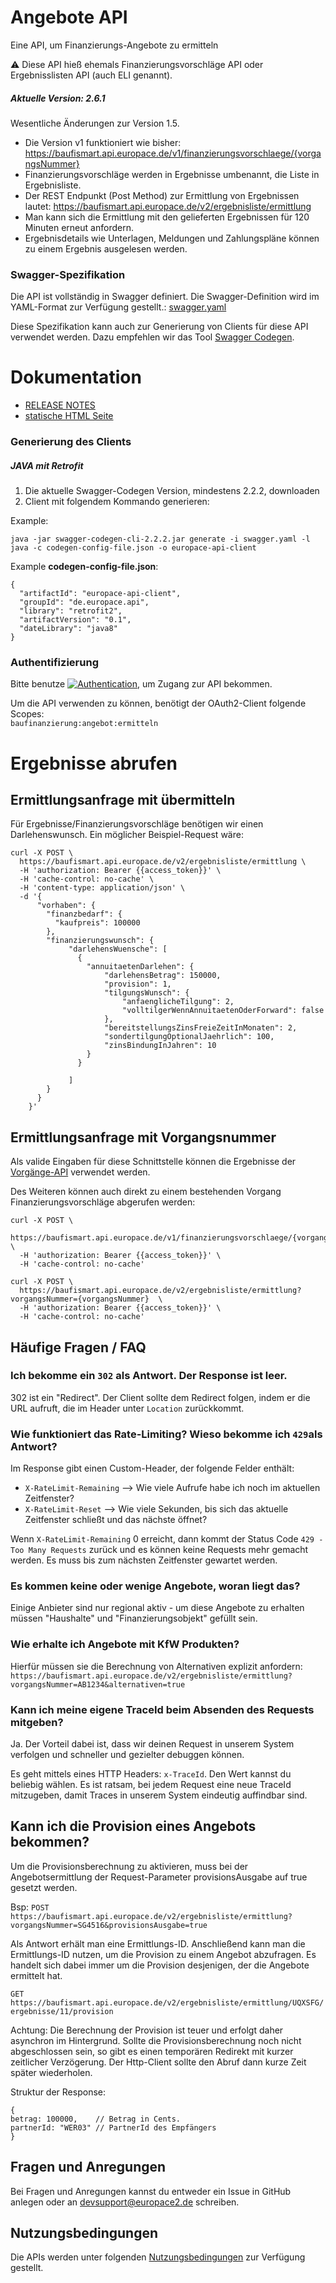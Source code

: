 # Angebote API

Eine API, um Finanzierungs-Angebote zu ermitteln

⚠️ Diese API hieß ehemals Finanzierungsvorschläge API oder Ergebnisslisten API (auch ELI genannt).

##### Aktuelle Version: 2.6.1

Wesentliche Änderungen zur Version 1.5.

* Die Version v1 funktioniert wie bisher: https://baufismart.api.europace.de/v1/finanzierungsvorschlaege/{vorgangsNummer}
* Finanzierungsvorschläge werden in Ergebnisse umbenannt, die Liste in Ergebnisliste.
* Der REST Endpunkt (Post Method) zur Ermittlung von Ergebnissen lautet: https://baufismart.api.europace.de/v2/ergebnisliste/ermittlung
* Man kann sich die Ermittlung mit den gelieferten Ergebnissen für 120 Minuten erneut anfordern.
* Ergebnisdetails wie Unterlagen, Meldungen und Zahlungspläne können zu einem Ergebnis ausgelesen werden.


### Swagger-Spezifikation

Die API ist vollständig in Swagger definiert. Die Swagger-Definition wird im YAML-Format zur Verfügung gestellt.: [swagger.yaml](https://github.com/europace/baufismart-angebote-api/blob/master/swagger.yaml)

Diese Spezifikation kann auch zur Generierung von Clients für diese API verwendet
werden. Dazu empfehlen wir das Tool [Swagger Codegen](https://github.com/swagger-api/swagger-codegen). 

# Dokumentation

 - [RELEASE NOTES](https://github.com/hypoport/finanzierungsvorschlaege-api/releases)
 - [statische HTML Seite](http://htmlpreview.github.io?https://raw.githubusercontent.com/hypoport/finanzierungsvorschlaege-api/master/Dokumentation/index.html)

### Generierung des Clients
##### JAVA mit Retrofit

1. Die aktuelle Swagger-Codegen Version, mindestens 2.2.2, downloaden
2. Client mit folgendem Kommando generieren:

Example:

```
java -jar swagger-codegen-cli-2.2.2.jar generate -i swagger.yaml -l java -c codegen-config-file.json -o europace-api-client
```

Example **codegen-config-file.json**:

```
{
  "artifactId": "europace-api-client",
  "groupId": "de.europace.api",
  "library": "retrofit2",
  "artifactVersion": "0.1",
  "dateLibrary": "java8"
}

```

### Authentifizierung
Bitte benutze [![Authentication](https://img.shields.io/badge/Auth-OAuth2-green)](https://github.com/europace/authorization-api), um Zugang zur API bekommen.

Um die API verwenden zu können, benötigt der OAuth2-Client folgende Scopes: \
`baufinanzierung:angebot:ermitteln`

# Ergebnisse abrufen

## Ermittlungsanfrage mit übermitteln

Für Ergebnisse/Finanzierungsvorschläge benötigen wir einen Darlehenswunsch. Ein möglicher Beispiel-Request wäre:

```
curl -X POST \
  https://baufismart.api.europace.de/v2/ergebnisliste/ermittlung \
  -H 'authorization: Bearer {{access_token}}' \
  -H 'cache-control: no-cache' \
  -H 'content-type: application/json' \
  -d '{
      "vorhaben": {
        "finanzbedarf": {
          "kaufpreis": 100000
        },
        "finanzierungswunsch": {
             "darlehensWuensche": [
               {
                 "annuitaetenDarlehen": {
                     "darlehensBetrag": 150000,
                     "provision": 1,
                     "tilgungsWunsch": {
                         "anfaenglicheTilgung": 2,
                         "volltilgerWennAnnuitaetenOderForward": false
                     },
                     "bereitstellungsZinsFreieZeitInMonaten": 2,
                     "sondertilgungOptionalJaehrlich": 100,
                     "zinsBindungInJahren": 10
                 }
               }

             ]
        }
      }
    }'
```

## Ermittlungsanfrage mit Vorgangsnummer

Als valide Eingaben für diese Schnittstelle können die Ergebnisse der [Vorgänge-API](https://github.com/hypoport/vorgaenge-api)
verwendet werden.

Des Weiteren können auch direkt zu einem bestehenden Vorgang Finanzierungsvorschläge abgerufen werden:

```
curl -X POST \
  https://baufismart.api.europace.de/v1/finanzierungsvorschlaege/{vorgangsNummer}  \
  -H 'authorization: Bearer {{access_token}}' \
  -H 'cache-control: no-cache'
```


```
curl -X POST \
  https://baufismart.api.europace.de/v2/ergebnisliste/ermittlung?vorgangsNummer={vorgangsNummer}  \
  -H 'authorization: Bearer {{access_token}}' \
  -H 'cache-control: no-cache'
```

## Häufige Fragen / FAQ

### Ich bekomme ein `302` als Antwort. Der Response ist leer.
302 ist ein "Redirect". Der Client sollte dem Redirect folgen, indem er die URL aufruft, die im Header unter `Location` zurückkommt.

### Wie funktioniert das Rate-Limiting? Wieso bekomme ich `429`als Antwort?
Im Response gibt einen Custom-Header, der folgende Felder enthält:

* `X-RateLimit-Remaining` —> Wie viele Aufrufe habe ich noch im aktuellen Zeitfenster?
* `X-RateLimit-Reset` —> Wie viele Sekunden, bis sich das aktuelle Zeitfenster schließt und das nächste öffnet?

Wenn `X-RateLimit-Remaining` 0 erreicht, dann kommt der Status Code `429 - Too Many Requests` zurück und es können keine Requests mehr gemacht werden. Es muss bis zum nächsten Zeitfenster gewartet werden.


### Es kommen keine oder wenige Angebote, woran liegt das?
Einige Anbieter sind nur regional aktiv - um diese Angebote zu erhalten müssen "Haushalte" und "Finanzierungsobjekt" gefüllt sein.

### Wie erhalte ich Angebote mit KfW Produkten?
Hierfür müssen sie die Berechnung von Alternativen explizit anfordern: `https://baufismart.api.europace.de/v2/ergebnisliste/ermittlung?vorgangsNummer=AB1234&alternativen=true`

### Kann ich meine eigene TraceId beim Absenden des Requests mitgeben?
Ja. Der Vorteil dabei ist, dass wir deinen Request in unserem System verfolgen und schneller und gezielter debuggen können.

Es geht mittels eines HTTP Headers: `x-TraceId`. Den Wert kannst du beliebig wählen. Es ist ratsam, bei jedem Request eine neue TraceId mitzugeben, damit Traces in unserem System eindeutig auffindbar sind.

## Kann ich die Provision eines Angebots bekommen?

Um die Provisionsberechnung zu aktivieren, muss bei der Angebotsermittlung der Request-Parameter provisionsAusgabe auf true gesetzt werden.

Bsp: `POST https://baufismart.api.europace.de/v2/ergebnisliste/ermittlung?vorgangsNummer=SG4516&provisionsAusgabe=true`

Als Antwort erhält man eine Ermittlungs-ID. Anschließend kann man die Ermittlungs-ID nutzen, um die Provision zu einem Angebot abzufragen. Es handelt sich dabei immer um die Provision desjenigen, der die Angebote ermittelt hat.

`GET https://baufismart.api.europace.de/v2/ergebnisliste/ermittlung/UQXSFG/ergebnisse/11/provision`

Achtung: Die Berechnung der Provision ist teuer und erfolgt daher asynchron im Hintergrund. Sollte die Provisionsberechnung noch nicht abgeschlossen sein, so gibt es einen temporären Redirekt mit kurzer zeitlicher Verzögerung. Der Http-Client sollte den Abruf dann kurze Zeit später wiederholen.

Struktur der Response:
```
{
betrag: 100000,    // Betrag in Cents.
partnerId: "WER03" // PartnerId des Empfängers
}
```



## Fragen und Anregungen
Bei Fragen und Anregungen kannst du entweder ein Issue in GitHub anlegen oder an [devsupport@europace2.de](mailto:devsupport@europace2.de) schreiben.


## Nutzungsbedingungen
Die APIs werden unter folgenden [Nutzungsbedingungen](https://developer.europace.de/terms/) zur Verfügung gestellt.
